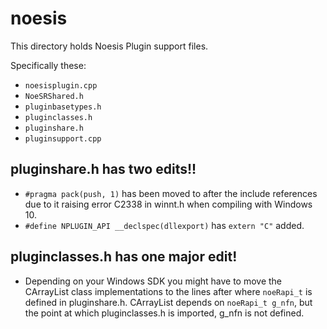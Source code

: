 # noesis

This directory holds Noesis Plugin support files.

Specifically these:

- `noesisplugin.cpp`
- `NoeSRShared.h`
- `pluginbasetypes.h`
- `pluginclasses.h`
- `pluginshare.h`
- `pluginsupport.cpp`

## pluginshare.h has two edits!!

- `#pragma pack(push, 1)` has been moved to after the include references 
    due to it raising error C2338 in winnt.h when compiling with Windows 10. 
- `#define NPLUGIN_API __declspec(dllexport)` has `extern "C"` added.

## pluginclasses.h has one major edit!

- Depending on your Windows SDK you might have to move the CArrayList class 
    implementations to the lines after where `noeRapi_t` is defined in 
    pluginshare.h. CArrayList depends on `noeRapi_t g_nfn`, but the point at 
    which pluginclasses.h is imported, g_nfn is not defined.
